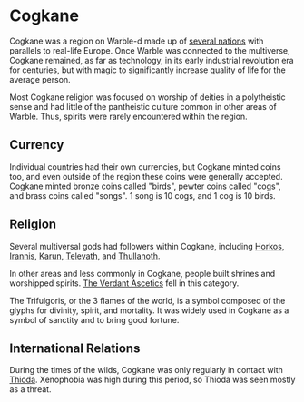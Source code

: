 # Cogkane

<meta property="og:description" content="Cogkane was a region on Warble-d with parallels to real-life Europe.">

Cogkane was a region on Warble-d made up of [several nations](./member-nations.md) with parallels to real-life Europe. Once Warble was connected to the multiverse, Cogkane remained, as far as technology, in its early industrial revolution era for centuries, but with magic to significantly increase quality of life for the average person.

Most Cogkane religion was focused on worship of deities in a polytheistic sense and had little of the pantheistic culture common in other areas of Warble. Thus, spirits were rarely encountered within the region.

## Currency

Individual countries had their own currencies, but Cogkane minted coins too, and even outside of the region these coins were generally accepted. Cogkane minted bronze coins called "birds", pewter coins called "cogs", and brass coins called "songs". 1 song is 10 cogs, and 1 cog is 10 birds.

## Religion

Several multiversal gods had followers within Cogkane, including [Horkos](../../../../../../../deities/horkos.md), [Irannis](../../../../../../../deities/irannis.md), [Karun](../../../../../../../deities/karun.md), [Televath](../../../../../../../deities/televath.md), and [Thullanoth](../../../../../../../deities/thullanoth.md).

In other areas and less commonly in Cogkane, people built shrines and worshipped spirits. [The Verdant Ascetics](../../../../factions/verdant-ascetics.md) fell in this category.

The Trifulgoris, or the 3 flames of the world, is a symbol composed of the glyphs for divinity, spirit, and mortality. It was widely used in Cogkane as a symbol of sanctity and to bring good fortune.

## International Relations

During the times of the wilds, Cogkane was only regularly in contact with [Thioda](../thioda.md). Xenophobia was high during this period, so Thioda was seen mostly as a threat.